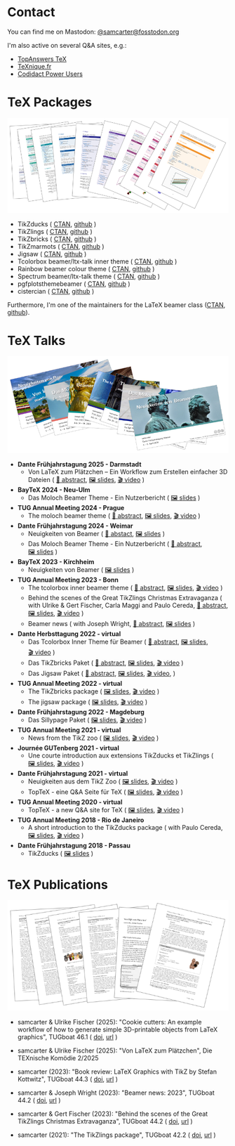 # Contact

You can find me on Mastodon: [@samcarter@fosstodon.org](https://fosstodon.org/@samcarter)

I'm also active on several Q&A sites, e.g.:

- [TopAnswers TeX](https://topanswers.xyz/tex)
- [TeXnique.fr](https://texnique.fr/osqa/)
- [Codidact Power Users](https://powerusers.codidact.com/categories/61)

# TeX Packages

![](./ressouces/docs.png)

- TikZducks (
    [CTAN](https://www.ctan.org/pkg/tikzducks), 
    [github](https://github.com/samcarter/tikzducks)
  )
- TikZlings (
    [CTAN](https://www.ctan.org/pkg/tikzlings), 
    [github](https://github.com/samcarter/tikzlings)
  )
- TikZbricks (
    [CTAN](https://www.ctan.org/pkg/tikzbricks), 
    [github](https://github.com/samcarter/TikZbricks)
  )
- TikZmarmots (
    [CTAN](https://www.ctan.org/pkg/tikzmarmots), 
    [github](https://github.com/samcarter/TikZmarmots)
  )
- Jigsaw (
    [CTAN](https://www.ctan.org/pkg/jigsaw), 
    [github](https://github.com/samcarter/jigsaw)
  )
- Tcolorbox beamer/ltx-talk inner theme (
    [CTAN](https://www.ctan.org/pkg/beamertheme-tcolorbox), 
    [github](https://github.com/samcarter/beamertheme-tcolorbox)
  )
- Rainbow beamer colour theme (
    [CTAN](https://www.ctan.org/pkg/beamertheme-rainbow), 
    [github](https://github.com/samcarter/beamertheme-rainbow)
  )
- Spectrum beamer/ltx-talk theme (
    [CTAN](https://www.ctan.org/pkg/beamertheme-spectrum), 
    [github](https://github.com/samcarter/beamertheme-spectrum)
  )  
- pgfplotsthemebeamer (
    [CTAN](https://ctan.org/pkg/pgfplotsthemebeamer), 
    [github](https://github.com/samcarter/pgfplotsthemebeamer)
  )
- cistercian (
    [CTAN](https://ctan.org/pkg/cistercian), 
    [github](https://github.com/samcarter/cistercian)
  )  

Furthermore, I'm one of the maintainers for the LaTeX beamer class ([CTAN](https://www.ctan.org/pkg/beamer), [github](https://github.com/josephwright/beamer)).

# TeX Talks

![](./ressouces/talks.png)

- **Dante Frühjahrstagung 2025 - Darmstadt**
  - Von LaTeX zum Plätzchen – Ein Workflow zum Erstellen einfacher 3D Dateien (
      [📄&nbsp;abstract](https://www.dante.de/veranstaltungen/dante2025/programm/vortraege/#samcarter-3d),
      [🖼️&nbsp;slides](https://github.com/samcarter/samcarter/raw/main/ressouces/Dante2025_Cookies.pdf),
      [🎬&nbsp;video](https://www.youtube.com/watch?v=_ZiabtV5Od0)
    )
- **BayTeX 2024 - Neu-Ulm**
  - Das Moloch Beamer Theme - Ein Nutzerbericht (
      [🖼️&nbsp;slides](https://github.com/samcarter/samcarter/raw/main/ressouces/BayTeX2024_Moloch.pdf)
    )
- **TUG Annual Meeting 2024 - Prague**
  - The moloch beamer theme (
      [📄&nbsp;abstract](https://tug.org/tug2024/abstracts/samcarter-moloch.txt),
      [🖼️&nbsp;slides](https://github.com/samcarter/samcarter/raw/main/ressouces/TUG2024_Moloch.pdf),
      [🎬&nbsp;video](https://www.youtube.com/watch?v=Pb6NsBWiuro)
    )
- **Dante Frühjahrstagung 2024 - Weimar**
  - Neuigkeiten von Beamer (
      [📄&nbsp;abstact](https://www.dante.de/veranstaltungen/dante2024/programm/vortraege/#samcarter-neuigkeiten),
      [🖼️&nbsp;slides](https://github.com/samcarter/samcarter/raw/main/ressouces/Dante2024_BeamerNews.pdf)
    )
  - Das Moloch Beamer Theme - Ein Nutzerbericht (
      [📄&nbsp;abstract](https://www.dante.de/veranstaltungen/dante2024/programm/vortraege/#samcarter-beamer),
      [🖼️&nbsp;slides](https://github.com/samcarter/samcarter/raw/main/ressouces/Dante2024_Moloch.pdf)
    )
- **BayTeX 2023 - Kirchheim**
  - Neuigkeiten von Beamer (
      [🖼️&nbsp;slides](https://github.com/samcarter/samcarter/raw/main/ressouces/BayTeX2023_BeamerNews.pdf)
    )
- **TUG Annual Meeting 2023 - Bonn**
  - The tcolorbox inner beamer theme (
      [📄&nbsp;abstract](https://tug.org/tug2023/abstracts/samcarter-beamertcolorbox.txt), 
      [🖼️&nbsp;slides](https://github.com/samcarter/samcarter/raw/main/ressouces/TUG2023_Tcolorbox.pdf),
      [🎬&nbsp;video](https://www.youtube.com/watch?v=M0qWEutAPYg)
    )
  - Behind the scenes of the Great TikZlings Christmas Extravaganza (
      with Ulrike & Gert Fischer, Carla Maggi and Paulo Cereda, 
      [📄&nbsp;abstract](https://tug.org/tug2023/abstracts/fischer-tikzlings.txt), 
      [🖼️&nbsp;slides](https://github.com/samcarter/samcarter/raw/main/ressouces/TUG2023_Extravaganza.pdf),
      [🎬&nbsp;video](https://www.youtube.com/watch?v=ti2wNT6HxZo)
    )
  - Beamer news (
      with Joseph Wright, 
      [📄&nbsp;abstract](https://tug.org/tug2023/abstracts/wright-beamernews.txt), 
      [🖼️&nbsp;slides](https://github.com/samcarter/samcarter/raw/main/ressouces/TUG2023_BeamerNews.pdf)
    )
- **Dante Herbsttagung 2022 - virtual**
  - Das Tcolorbox Inner Theme für Beamer (
      [📄&nbsp;abstract](https://www.dante.de/veranstaltungen/herbst-2022/programm/vortraege/#samcarter2),
      [🖼️&nbsp;slides](https://github.com/samcarter/samcarter/raw/main/ressouces/Dante2022_Tcolorbox_Theme.pdf),
      [🎬&nbsp;video](https://vimeo.com/773291199)
    )
  - Das TikZbricks Paket (
      [📄&nbsp;abstract](https://www.dante.de/veranstaltungen/herbst-2022/programm/vortraege/#samcarter3),
      [🖼️&nbsp;slides](https://github.com/samcarter/samcarter/raw/main/ressouces/Dante2022_TikZbricks.pdf),
      [🎬&nbsp;video](https://vimeo.com/773291903)
    )
  - Das Jigsaw Paket (
      [📄&nbsp;abstract](https://www.dante.de/veranstaltungen/herbst-2022/programm/vortraege/#samcarter1),
      [🖼️&nbsp;slides](https://github.com/samcarter/samcarter/raw/main/ressouces/Dante2022_Jigsaw.pdf),
      [🎬&nbsp;video](https://vimeo.com/773292029), 
    )
- **TUG Annual Meeting 2022 - virtual**
  - The TikZbricks package (
      [🖼️&nbsp;slides](https://github.com/samcarter/samcarter/raw/main/ressouces/TUG2022_TikZbricks.pdf),
      [🎬&nbsp;video](https://vimeo.com/773294015)
    )
  - The jigsaw package (
      [🖼️&nbsp;slides](https://github.com/samcarter/samcarter/raw/main/ressouces/TUG2022_Jigsaw.pdf),
      [🎬&nbsp;video](https://vimeo.com/773294117)
    )
- **Dante Frühjahrstagung 2022 - Magdeburg**
  - Das Sillypage Paket (
      [🖼️&nbsp;slides](https://github.com/samcarter/samcarter/raw/main/ressouces/Dante2022_Sillypage.pdf),
      [🎬&nbsp;video](https://vimeo.com/773292271) 
    )
- **TUG Annual Meeting 2021 - virtual**
  - News from the TikZ zoo (
      [🖼️&nbsp;slides](https://github.com/samcarter/samcarter/raw/main/ressouces/TUG2021_TikZzoo.pdf),
      [🎬&nbsp;video](https://vimeo.com/773293865) 
    )
- **Journée GUTenberg 2021 - virtual**
  - Une courte introduction aux extensions TikZducks et TikZlings (
      [🖼️&nbsp;slides](https://github.com/samcarter/samcarter/raw/main/ressouces/GUTenberg2021_TikZducks_et_TikZlings.pdf),
      [🎬&nbsp;video](https://vimeo.com/773296726)
    )
- **Dante Frühjahrstagung 2021 - virtual**
  - Neuigkeiten aus dem TikZ Zoo (
      [🖼️&nbsp;slides](https://github.com/samcarter/samcarter/raw/main/ressouces/Dante2021_TikZzoo.pdf),
      [🎬&nbsp;video](https://vimeo.com/773292978)
    )
  - TopTeX - eine Q&A Seite für TeX (
      [🖼️&nbsp;slides](https://github.com/samcarter/samcarter/raw/main/ressouces/Dante2021_TopTeX.pdf),
      [🎬&nbsp;video](https://vimeo.com/773293022)
    )
- **TUG Annual Meeting 2020 - virtual**
  - TopTeX - a new Q&A site for TeX (
      [🖼️&nbsp;slides](https://github.com/samcarter/samcarter/raw/main/ressouces/TUG2020_TopTeX.pdf),
      [🎬&nbsp;video](https://vimeo.com/773293592)
    )
- **TUG Annual Meeting 2018 - Rio de Janeiro**
  - A short introduction to the TikZducks package (
      with Paulo Cereda, 
      [🖼️&nbsp;slides](https://github.com/samcarter/samcarter/raw/main/ressouces/TUG2018_TikZducks.pdf),
      [🎬&nbsp;video](https://www.youtube.com/watch?v=Ps2FK0q6mLc)
    )
- **Dante Frühjahrstagung 2018 - Passau**
  - TikZducks (
      [🖼️&nbsp;slides](https://github.com/samcarter/samcarter/raw/main/ressouces/Dante2018_TikZducks.pdf)
    )

# TeX Publications

![](./ressouces/pubs.png)

- samcarter & Ulrike Fischer (2025): "Cookie cutters: An example workflow of how to generate simple 3D-printable objects from LaTeX graphics", TUGboat 46.1 (
    [doi](https://doi.org/10.47397/tb/46-1/tb142samcarter-cookies),
    [url](https://tug.org/TUGboat/tb46-1/)
  )
  
- samcarter & Ulrike Fischer (2025): "Von LaTeX zum Plätzchen", Die TEXnische Komödie 2/2025

- samcarter (2023): "Book review: LaTeX Graphics with TikZ by Stefan Kottwitz", TUGboat 44.3 (
    [doi](https://doi.org/10.47397/tb/44-3/tb138reviews-kottwitz-tikz),
    [url](https://tug.org/TUGboat/tb44-3/)
  )

- samcarter & Joseph Wright (2023): "Beamer news: 2023", TUGboat 44.2 (
    [doi](https://doi.org/10.47397/tb/44-2/tb137samcarter-beamernews23), 
    [url](https://tug.org/TUGboat/tb44-2/)
  ) 

- samcarter & Gert Fischer (2023): "Behind the scenes of the Great TikZlings Christmas Extravaganza", TUGboat 44.2 (
    [doi](https://doi.org/10.47397/tb/44-2/tb137samcarter-tikzlings), 
    [url](https://tug.org/TUGboat/tb44-2/)
  ) 

- samcarter (2021): "The TikZlings package", TUGboat 42.2 (
    [doi](https://doi.org/10.47397/tb/42-2/tb131samcarter-tikzlings), 
    [url](https://tug.org/TUGboat/tb42-2/)
  )

